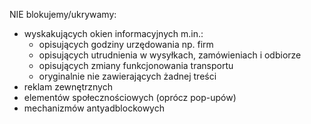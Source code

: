 NIE blokujemy/ukrywamy:
* wyskakujących okien informacyjnych m.in.:
   - opisujących godziny urzędowania np. firm
   - opisujących utrudnienia w wysyłkach, zamówieniach i odbiorze
   - opisujących zmiany funkcjonowania transportu
   - oryginalnie nie zawierających żadnej treści
* reklam zewnętrznych
* elementów społecznościowych (oprócz pop-upów)
* mechanizmów antyadblockowych
